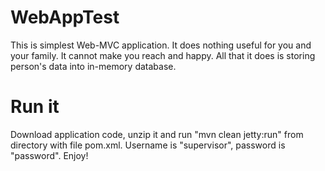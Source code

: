 # WebAppTest
This is simplest Web-MVC application.
It does nothing useful for you and your family. It cannot make you reach and happy.
All that it does is storing person's data into in-memory database.
# Run it
Download application code, unzip it and run "mvn clean jetty:run" from directory with file pom.xml.
Username is "supervisor", password is "password".
Enjoy!
